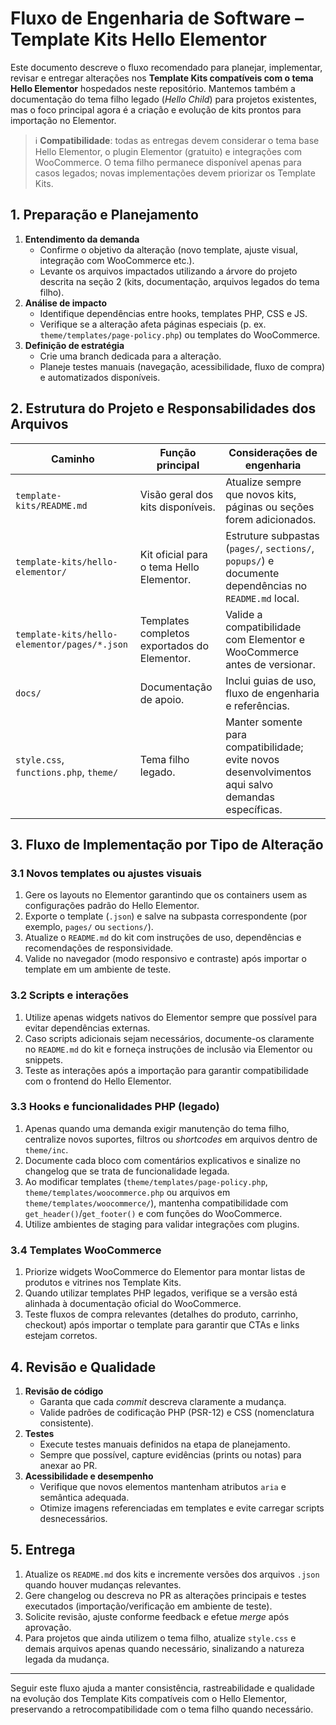 # Fluxo de Engenharia de Software – Template Kits Hello Elementor

Este documento descreve o fluxo recomendado para planejar, implementar, revisar e entregar alterações nos **Template Kits compatíveis com o tema Hello Elementor** hospedados neste repositório. Mantemos também a documentação do tema filho legado (*Hello Child*) para projetos existentes, mas o foco principal agora é a criação e evolução de kits prontos para importação no Elementor.

> ℹ️ **Compatibilidade**: todas as entregas devem considerar o tema base Hello Elementor, o plugin Elementor (gratuito) e integrações com WooCommerce. O tema filho permanece disponível apenas para casos legados; novas implementações devem priorizar os Template Kits.

## 1. Preparação e Planejamento

1. **Entendimento da demanda**
   - Confirme o objetivo da alteração (novo template, ajuste visual, integração com WooCommerce etc.).
   - Levante os arquivos impactados utilizando a árvore do projeto descrita na seção 2 (kits, documentação, arquivos legados do tema filho).
2. **Análise de impacto**
   - Identifique dependências entre hooks, templates PHP, CSS e JS.
   - Verifique se a alteração afeta páginas especiais (p. ex. `theme/templates/page-policy.php`) ou templates do WooCommerce.
3. **Definição de estratégia**
   - Crie uma branch dedicada para a alteração.
   - Planeje testes manuais (navegação, acessibilidade, fluxo de compra) e automatizados disponíveis.

## 2. Estrutura do Projeto e Responsabilidades dos Arquivos

| Caminho | Função principal | Considerações de engenharia |
| --- | --- | --- |
| `template-kits/README.md` | Visão geral dos kits disponíveis. | Atualize sempre que novos kits, páginas ou seções forem adicionados. |
| `template-kits/hello-elementor/` | Kit oficial para o tema Hello Elementor. | Estruture subpastas (`pages/`, `sections/`, `popups/`) e documente dependências no `README.md` local. |
| `template-kits/hello-elementor/pages/*.json` | Templates completos exportados do Elementor. | Valide a compatibilidade com Elementor e WooCommerce antes de versionar. |
| `docs/` | Documentação de apoio. | Inclui guias de uso, fluxo de engenharia e referências. |
| `style.css`, `functions.php`, `theme/` | Tema filho legado. | Manter somente para compatibilidade; evite novos desenvolvimentos aqui salvo demandas específicas. |

## 3. Fluxo de Implementação por Tipo de Alteração

### 3.1 Novos templates ou ajustes visuais
1. Gere os layouts no Elementor garantindo que os containers usem as configurações padrão do Hello Elementor.
2. Exporte o template (`.json`) e salve na subpasta correspondente (por exemplo, `pages/` ou `sections/`).
3. Atualize o `README.md` do kit com instruções de uso, dependências e recomendações de responsividade.
4. Valide no navegador (modo responsivo e contraste) após importar o template em um ambiente de teste.

### 3.2 Scripts e interações
1. Utilize apenas widgets nativos do Elementor sempre que possível para evitar dependências externas.
2. Caso scripts adicionais sejam necessários, documente-os claramente no `README.md` do kit e forneça instruções de inclusão via Elementor ou snippets.
3. Teste as interações após a importação para garantir compatibilidade com o frontend do Hello Elementor.

### 3.3 Hooks e funcionalidades PHP (legado)
1. Apenas quando uma demanda exigir manutenção do tema filho, centralize novos suportes, filtros ou *shortcodes* em arquivos dentro de `theme/inc`.
2. Documente cada bloco com comentários explicativos e sinalize no changelog que se trata de funcionalidade legada.
3. Ao modificar templates (`theme/templates/page-policy.php`, `theme/templates/woocommerce.php` ou arquivos em `theme/templates/woocommerce/`), mantenha compatibilidade com `get_header()`/`get_footer()` e com funções do WooCommerce.
4. Utilize ambientes de staging para validar integrações com plugins.

### 3.4 Templates WooCommerce
1. Priorize widgets WooCommerce do Elementor para montar listas de produtos e vitrines nos Template Kits.
2. Quando utilizar templates PHP legados, verifique se a versão está alinhada à documentação oficial do WooCommerce.
3. Teste fluxos de compra relevantes (detalhes do produto, carrinho, checkout) após importar o template para garantir que CTAs e links estejam corretos.

## 4. Revisão e Qualidade

1. **Revisão de código**
   - Garanta que cada *commit* descreva claramente a mudança.
   - Valide padrões de codificação PHP (PSR-12) e CSS (nomenclatura consistente).
2. **Testes**
   - Execute testes manuais definidos na etapa de planejamento.
   - Sempre que possível, capture evidências (prints ou notas) para anexar ao PR.
3. **Acessibilidade e desempenho**
   - Verifique que novos elementos mantenham atributos `aria` e semântica adequada.
   - Otimize imagens referenciadas em templates e evite carregar scripts desnecessários.

## 5. Entrega

1. Atualize os `README.md` dos kits e incremente versões dos arquivos `.json` quando houver mudanças relevantes.
2. Gere changelog ou descreva no PR as alterações principais e testes executados (importação/verificação em ambiente de teste).
3. Solicite revisão, ajuste conforme feedback e efetue *merge* após aprovação.
4. Para projetos que ainda utilizem o tema filho, atualize `style.css` e demais arquivos apenas quando necessário, sinalizando a natureza legada da mudança.

---

Seguir este fluxo ajuda a manter consistência, rastreabilidade e qualidade na evolução dos Template Kits compatíveis com o Hello Elementor, preservando a retrocompatibilidade com o tema filho quando necessário.
